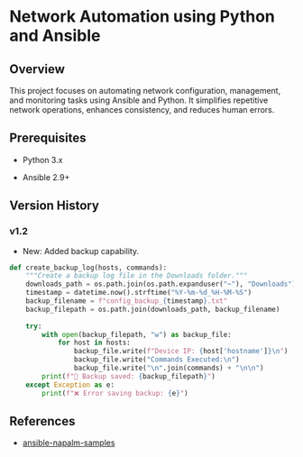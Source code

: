 # Network Automation using Python and Ansible

## Overview

This project focuses on automating network configuration, management, and monitoring tasks using Ansible and Python. It simplifies repetitive network operations, enhances consistency, and reduces human errors.

## Prerequisites

- Python 3.x

- Ansible 2.9+

## Version History

### v1.2
- New: Added backup capability.
```python
def create_backup_log(hosts, commands):
    """Create a backup log file in the Downloads folder."""
    downloads_path = os.path.join(os.path.expanduser("~"), "Downloads")
    timestamp = datetime.now().strftime("%Y-%m-%d_%H-%M-%S")
    backup_filename = f"config_backup_{timestamp}.txt"
    backup_filepath = os.path.join(downloads_path, backup_filename)
    
    try:
        with open(backup_filepath, "w") as backup_file:
            for host in hosts:
                backup_file.write(f"Device IP: {host['hostname']}\n")
                backup_file.write("Commands Executed:\n")
                backup_file.write("\n".join(commands) + "\n\n")
        print(f"📂 Backup saved: {backup_filepath}")
    except Exception as e:
        print(f"❌ Error saving backup: {e}")
```

## References

- [ansible-napalm-samples](https://github.com/network-automation/ansible-napalm-samples)
